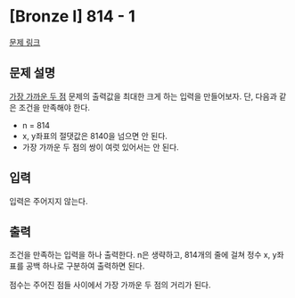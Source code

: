 # [Bronze I] 814 - 1

[문제 링크](https://www.acmicpc.net/problem/16972) 

## 문제 설명

<p><a href="https://www.acmicpc.net/problem/2261">가장 가까운 두 점</a> 문제의 출력값을 최대한 크게 하는 입력을 만들어보자. 단, 다음과 같은 조건을 만족해야 한다.</p>

<ul>
	<li>n = 814</li>
	<li>x, y좌표의 절댓값은 8140을 넘으면 안 된다.</li>
	<li>가장 가까운 두 점의 쌍이 여럿 있어서는 안 된다.</li>
</ul>

## 입력 

 <p>입력은 주어지지 않는다.</p>

## 출력 

 <p>조건을 만족하는 입력을 하나 출력한다. n은 생략하고, 814개의 줄에 걸쳐 정수 x, y좌표를 공백 하나로 구분하여 출력하면 된다.</p>

<p>점수는 주어진 점들 사이에서 가장 가까운 두 점의 거리가 된다.</p>

